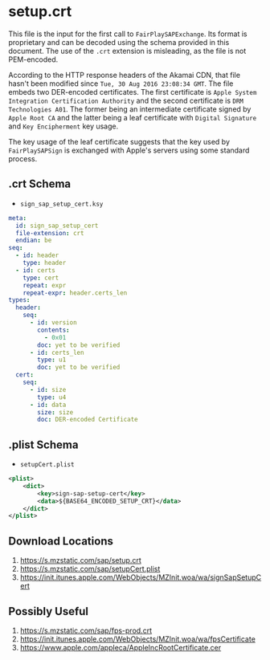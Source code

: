 # setup.crt

This file is the input for the first call to `FairPlaySAPExchange`. Its format
is proprietary and can be decoded using the schema provided in this document.
The use of the `.crt` extension is misleading, as the file is not PEM-encoded.

According to the HTTP response headers of the Akamai CDN, that file hasn't been
modified since `Tue, 30 Aug 2016 23:08:34 GMT`. The file embeds two DER-encoded
certificates. The first certificate is `Apple System Integration Certification
Authority` and the second certificate is `DRM Technologies A01`. The former
being an intermediate certificate signed by `Apple Root CA` and the latter being
a leaf certificate with `Digital Signature` and `Key Encipherment` key usage.

The key usage of the leaf certificate suggests that the key used by
`FairPlaySAPSign` is exchanged with Apple's servers using some standard process.

## .crt Schema

- `sign_sap_setup_cert.ksy`

```yaml
meta:
  id: sign_sap_setup_cert
  file-extension: crt
  endian: be
seq:
  - id: header
    type: header
  - id: certs
    type: cert
    repeat: expr
    repeat-expr: header.certs_len
types:
  header:
    seq:
      - id: version
        contents:
          - 0x01
        doc: yet to be verified
      - id: certs_len
        type: u1
        doc: yet to be verified
  cert:
    seq:
      - id: size
        type: u4
      - id: data
        size: size
        doc: DER-encoded Certificate
```

## .plist Schema

- `setupCert.plist`

```xml
<plist>
    <dict>
        <key>sign-sap-setup-cert</key>
        <data>${BASE64_ENCODED_SETUP_CRT}</data>
    </dict>
</plist>
```

## Download Locations

1. https://s.mzstatic.com/sap/setup.crt
2. https://s.mzstatic.com/sap/setupCert.plist
3. https://init.itunes.apple.com/WebObjects/MZInit.woa/wa/signSapSetupCert

## Possibly Useful

1. https://s.mzstatic.com/sap/fps-prod.crt
2. https://init.itunes.apple.com/WebObjects/MZInit.woa/wa/fpsCertificate
3. https://www.apple.com/appleca/AppleIncRootCertificate.cer
